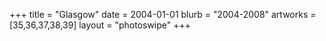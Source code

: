 +++
title = "Glasgow"
date = 2004-01-01
blurb = "2004-2008"
artworks = [35,36,37,38,39]
layout = "photoswipe"
+++
